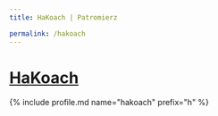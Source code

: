 ```yaml
---
title: HaKoach | Patromierz

permalink: /hakoach
---
```


# [HaKoach](https://patronite.pl/hakoach)

{% include profile.md name="hakoach" prefix="h" %}
